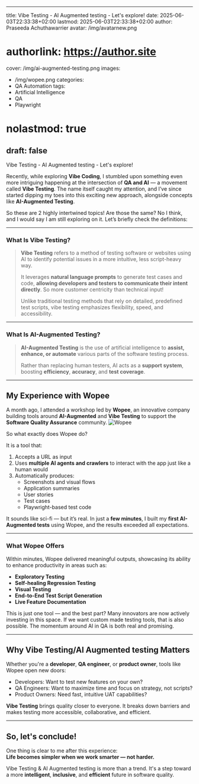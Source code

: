 ---
title: Vibe Testing - AI Augmented testing - Let's explore!
date: 2025-06-03T22:33:38+02:00
lastmod: 2025-06-03T22:33:38+02:00
author: Praseeda Achuthawarrier
avatar: /img/avatarnew.png
# authorlink: https://author.site
cover: /img/ai-augmented-testing.png
images:
 - /img/wopee.png
categories:
  - QA Automation
tags:
  - Artificial Intelligence
  - QA
  - Playwright
# nolastmod: true
draft: false
---

Vibe Testing - AI Augmented testing - Let's explore!

<!--more-->

Recently, while exploring **Vibe Coding**, I stumbled upon something even more intriguing happening at the intersection of **QA and AI** — a movement called **Vibe Testing**. The name itself caught my attention, and I’ve since started dipping my toes into this exciting new approach, alongside concepts like **AI-Augmented Testing**. 

So these are 2 highly intertwined topics! Are those the same? No I think, and I would say I am still exploring on it. Let’s briefly check the definitions:

---

### What Is Vibe Testing?

> **Vibe Testing** refers to a method of testing software or websites using AI to identify potential issues in a more intuitive, less script-heavy way.  
>  
> It leverages **natural language prompts** to generate test cases and code, **allowing developers and testers to communicate their intent directly**. So more customer centricity than technical input! 
>  
> Unlike traditional testing methods that rely on detailed, predefined test scripts, vibe testing emphasizes flexibility, speed, and accessibility.

---

### What Is AI-Augmented Testing?

> **AI-Augmented Testing** is the use of artificial intelligence to **assist, enhance, or automate** various parts of the software testing process.  
>  
> Rather than replacing human testers, AI acts as a **support system**, boosting **efficiency**, **accuracy**, and **test coverage**.

---

## My Experience with Wopee

A month ago, I attended a workshop led by **Wopee**, an innovative company building tools around **AI-Augmented** and **Vibe Testing** to support the **Software Quality Assurance** community.
![Wopee](/img/wopee.png)

So what exactly does Wopee do?

It is a tool that:
1. Accepts a URL as input
2. Uses **multiple AI agents and crawlers** to interact with the app just like a human would
3. Automatically produces:
   - Screenshots and visual flows  
   - Application summaries  
   - User stories  
   - Test cases  
   - Playwright-based test code

It sounds like sci-fi — but it’s real. In just a **few minutes**, I built my **first AI-Augmented tests** using Wopee, and the results exceeded all expectations.

---

### What Wopee Offers

Within minutes, Wopee delivered meaningful outputs, showcasing its ability to enhance productivity in areas such as:

- **Exploratory Testing**  
- **Self-healing Regression Testing**  
- **Visual Testing**  
- **End-to-End Test Script Generation**  
- **Live Feature Documentation**

This is just one tool — and the best part? Many innovators are now actively investing in this space. If we want custom made testing tools, that is also possible. The momentum around AI in QA is both real and promising.

---

## Why Vibe Testing/AI Augmented testing Matters

Whether you're a **developer**, **QA engineer**, or **product owner**, tools like Wopee open new doors:

- Developers: Want to test new features on your own?  
- QA Engineers: Want to maximize time and focus on strategy, not scripts?  
- Product Owners: Need fast, intuitive UAT capabilities?

**Vibe Testing** brings quality closer to everyone. It breaks down barriers and makes testing more accessible, collaborative, and efficient.

---

## So, let's conclude!

One thing is clear to me after this experience:  
**Life becomes simpler when we work smarter — not harder.**

Vibe Testing & AI Augmented testing is more than a trend. It's a step toward a more **intelligent**, **inclusive**, and **efficient** future in software quality.
